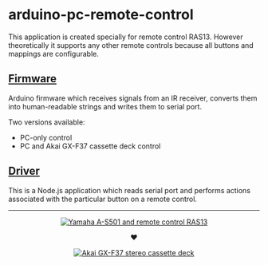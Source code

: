 # arduino-pc-remote-control

This application is created specially for remote control RAS13.
However theoretically it supports any other remote controls because all buttons and mappings
are configurable.

## [Firmware](./firmware)

Arduino firmware which receives signals from an IR receiver, converts them into human-readable
strings and writes them to serial port.

Two versions available:

- PC-only control
- PC and Akai GX-F37 cassette deck control

## [Driver](./driver)

This is a Node.js application which reads serial port and performs actions associated with the
particular button on a remote control.

---

<p align="center">
<a href="https://europe.yamaha.com/en/products/audio_visual/hifi_components/a-s501/index.html">
<img
  src="https://europe.yamaha.com/en/files/C16F0F418BB745F49102B5E9C3843ACC_12073_3463x1436_cce09bb4e60b3b00fb7eb63eda5c26f2.jpg"
  alt="Yamaha A-S501 and remote control RAS13">
</a>
</p>

<p align="center">&#10084;</p>

<p align="center">
<a href="https://www.hifiengine.com/manual_library/akai/gx-f37.shtml">
<img
  src="https://www.hifiengine.com/images/model/akai_gx-f37_stereo_cassette_deck.jpg"
  alt="Akai GX-F37 stereo cassette deck">
</a>
</p>
